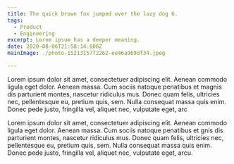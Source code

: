 ```yaml
---
title: The quick brown fox jumped over the lazy dog 6.
tags:
  - Product
  - Engineering
excerpt: Lorem ipsum has a deeper meaning.
date: 2020-08-06T21:58:14.606Z
mainImage: ./photo-1521315772262-ee46a9b9df34.jpeg

---
```


Lorem ipsum dolor sit amet, consectetuer adipiscing elit. Aenean commodo ligula eget dolor. Aenean massa. Cum sociis natoque penatibus et magnis dis parturient montes, nascetur ridiculus mus. Donec quam felis, ultricies nec, pellentesque eu, pretium quis, sem. Nulla consequat massa quis enim. Donec pede justo, fringilla vel, aliquet nec, vulputate eget, arc

Lorem ipsum dolor sit amet, consectetuer adipiscing elit. Aenean commodo ligula eget dolor. Aenean massa. Cum sociis natoque penatibus et gnis dis parturient montes, nascetur ridiculus mus. Donec quam felis, ultricies nec, pellentesque eu, pretium quis, sem. Nulla consequat massa quis enim. Donec pede justo, fringilla vel, aliquet nec, vulputate eget, arcu.